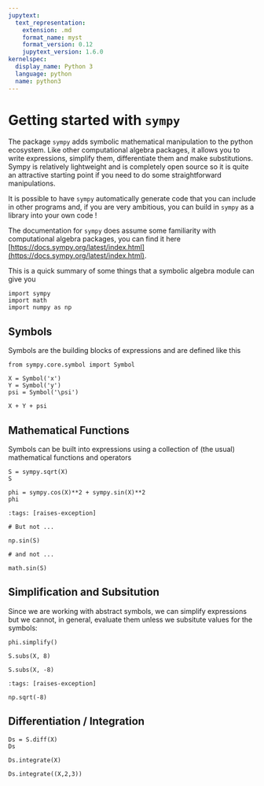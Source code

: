 ```yaml
---
jupytext:
  text_representation:
    extension: .md
    format_name: myst
    format_version: 0.12
    jupytext_version: 1.6.0
kernelspec:
  display_name: Python 3
  language: python
  name: python3
---
```


# Getting started with `sympy`

The package `sympy` adds symbolic mathematical manipulation to the python ecosystem. Like other computational 
algebra packages, it allows you to write expressions, simplify them, differentiate them and make substitutions.
Sympy is relatively lightweight and is completely open source so it is quite an attractive starting point if you 
need to do some straightforward manipulations. 

It is possible to have `sympy` automatically generate code that you can include in other programs and, if you
are very ambitious, you can build in `sympy` as a library into your own code !

The documentation for `sympy` does assume some familiarity with computational algebra packages, you can
find it here [https://docs.sympy.org/latest/index.html](https://docs.sympy.org/latest/index.html). 

This is a quick summary of some things that a symbolic algebra module can give you

```{code-cell} ipython3
import sympy
import math
import numpy as np
```

## Symbols

Symbols are the building blocks of expressions and are defined like this

```{code-cell} ipython3
from sympy.core.symbol import Symbol

X = Symbol('x')
Y = Symbol('y')
psi = Symbol('\psi')

X + Y + psi
```

## Mathematical Functions

Symbols can be built into expressions using a collection of (the usual) mathematical functions and operators

```{code-cell} ipython3
S = sympy.sqrt(X)
S
```

```{code-cell} ipython3
phi = sympy.cos(X)**2 + sympy.sin(X)**2
phi
```

```{code-cell} ipython3
:tags: [raises-exception]

# But not ...

np.sin(S)
```

```{code-cell} ipython3
# and not ...

math.sin(S)
```

## Simplification and Subsitution

Since we are working with abstract symbols, we can simplify expressions but we cannot, in general, evaluate them 
unless we subsitute values for the symbols:

```{code-cell} ipython3
phi.simplify()
```

```{code-cell} ipython3
S.subs(X, 8)
```

```{code-cell} ipython3
S.subs(X, -8)
```

```{code-cell} ipython3
:tags: [raises-exception]

np.sqrt(-8)
```

## Differentiation / Integration

```{code-cell} ipython3
Ds = S.diff(X)
Ds
```

```{code-cell} ipython3
Ds.integrate(X)
```

```{code-cell} ipython3
Ds.integrate((X,2,3))
```

```{code-cell} ipython3

```
